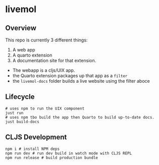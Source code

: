 # livemol

## Overview

This repo is currently 3 different things:

1. A web app
2. A quarto extension
3. A documentation site for that extension.

- The webapp is a cljs/UIX app.
- the Quarto extension packages up that app as a `filter`
- the `livemol-docs` folder builds a live website using the filter aboce


## Lifecycle

```shell
# uses npm to run the UIX component
just run
# uses npm tbo build the app then Quarto to build up-to-date docs.
just build-docs
```


## CLJS Development

```shell
npm i # install NPM deps
npm run dev # run dev build in watch mode with CLJS REPL
npm run release # build production bundle
```
